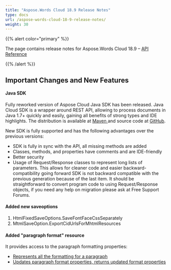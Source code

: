 ```yaml
---
title: "Aspose.Words Cloud 18.9 Release Notes"
type: docs
url: /aspose-words-cloud-18-9-release-notes/
weight: 30
---
```


{{% alert color="primary" %}} 

The page contains release notes for Aspose.Words Cloud 18.9 – [API Reference](https://apireference.aspose.cloud/words/)

{{% /alert %}} 
## **Important Changes and New Features**
#### **Java SDK**
Fully reworked version of Aspose Cloud Java SDK has been released. Java Cloud SDK is a wrapper around REST API, allowing to process documents in Java 1.7+ quickly and easily, gaining all benefits of strong types and IDE highlights. The distribution is available at [Maven ](https://artifact.aspose.cloud/webapp/#/artifacts/browse/tree/General/repo/com/aspose/aspose-words-cloud)and source code at [GitHub](https://github.com/aspose-words-cloud/aspose-words-cloud-java).

New SDK is fully supported and has the following advantages over the previous versions:

- SDK is fully in sync with the API, all missing methods are added
- Classes, methods, and properties have comments and are IDE-friendly
- Better security
- Usage of Request/Response classes to represent long lists of parameters. This allows for cleaner code and easier backward-compatibility going forward
  SDK is not backward compatible with the previous generation because of the last item. It should be straightforward to convert program code to using Request/Response objects, if you need any help on migration please ask at Free Support Forums.
#### **Added new saveoptions**
1. HtmlFixedSaveOptions.SaveFontFaceCssSeparately
1. MtmlSaveOption.ExportCidUrlsForMhtmlResources
#### **Added "paragraph format" resource**
It provides access to the paragraph formatting properties:

- [Represents all the formatting for a paragraph](https://apireference.aspose.cloud/words/#!/Paragraphs/GetDocumentParagraphFormat)
- [Updates paragraph format properties, returns updated format properties](https://apireference.aspose.cloud/words/#!/Paragraphs/PostDocumentParagraphFormat)

